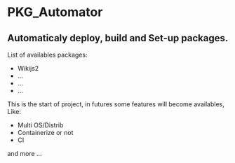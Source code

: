 # PKG_Automator

## Automaticaly deploy, build and Set-up packages.

List of availables packages:
- Wikijs2
- ...
- ...
- ...

This is the start of project, in futures some features will become availables,
Like:
- Multi OS/Distrib
- Containerize or not
- CI

and more ...